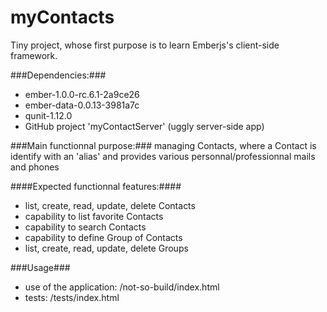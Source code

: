 myContacts
==========

Tiny project, whose first purpose is to learn Emberjs's client-side framework.

###Dependencies:###
 - ember-1.0.0-rc.6.1-2a9ce26
 - ember-data-0.0.13-3981a7c
 - qunit-1.12.0
 - GitHub project 'myContactServer' (uggly server-side app)

###Main functionnal purpose:###
managing Contacts,
where a Contact is identify with an 'alias' and provides various personnal/professionnal mails and phones

####Expected functionnal features:####
 - list, create, read, update, delete Contacts
 - capability to list favorite Contacts
 - capability to search Contacts
 - capability to define Group of Contacts
 - list, create, read, update, delete Groups

###Usage###
 - use of the application: /not-so-build/index.html
 - tests: /tests/index.html